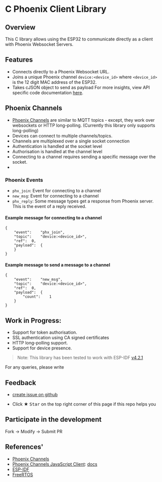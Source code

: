 # C Phoenix Client Library

## Overview

This C library allows using the ESP32 to communicate directly as a client with Phoenix Websocket Servers. 


## Features

- Connects directly to a Phoenix Websocket URL.
- Joins a unique Phoenix channel `device:<device_id>` where `<device_id>` is the 12 digit MAC address of the ESP32.
- Takes cJSON object to send as payload
For more insights, view API specific code documentation [here](./include/phx_client.h).


## Phoenix Channels

- [Phoenix Channels](https://hexdocs.pm/phoenix/channels.html) are similar to MQTT topics - except, they work over websockets or HTTP long-polling. (Currently this library only supports long-polling)
- Devices can connect to multiple channels/topics.
- Channels are multiplexed over a single socket connection
- Authentication is handled at the socket level
- Authorisation is handled at the channel level
- Connecting to a channel requires sending a specific message over the socket.
- 

### Phoenix Events

- `phx_join`: Event for connecting to a channel 
- `new_msg`: Event for connecting to a channel
- `phx_reply`: Some message types get a response from Phoenix server. This is the event of a reply received. 


#### Example message for connecting to a channel

````
{
	"event":	"phx_join",
	"topic":	"device:<device_id>",
	"ref":	0,
	"payload":	{
	}
}
````

#### Example message to send a message to a channel

````
{
	"event":	"new_msg",
	"topic":	"device:<device_id>",
	"ref":	0,
	"payload":	{
		"count":	1
	}
}
````


## Work in Progress:

- Support for token authorisation.
- SSL authentication using CA signed certificates
- HTTP long-polling support.
- Support for device presence.

> Note: This library has been tested to work with ESP-IDF [v4.2.1](https://github.com/espressif/esp-idf/releases/tag/v4.2.1)

For any queries, please write 


## Feedback

* [create issue on github](https://github.com/IoTReady/esp32_firmware_base/issues/new)

* Click ★ <kbd>Star</kbd> on the top right corner of this page if this repo helps you



## Participate in the development

Fork -> Modify -> Submit PR

## References'
- [Phoenix Channels](https://hexdocs.pm/phoenix/channels.html)
- [Phoenix Channels JavaScript Client](https://github.com/phoenixframework/phoenix/blob/v1.4/assets/js/phoenix.js): [docs](https://hexdocs.pm/phoenix/js/)
- [ESP-IDF](https://docs.espressif.com/projects/esp-idf/en/stable/get-started/index.html)
- [FreeRTOS](https://freertos.org/)
